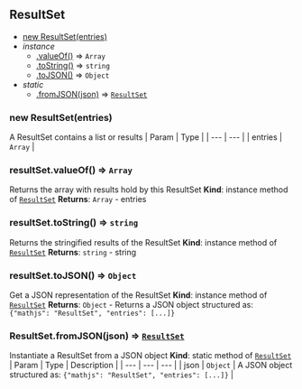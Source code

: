 <a name="ResultSet"></a>
## ResultSet
* [new ResultSet(entries)](#new_ResultSet_new)
* _instance_
	* [.valueOf()](#ResultSet+valueOf) ⇒ <code>Array</code>
	* [.toString()](#ResultSet+toString) ⇒ <code>string</code>
	* [.toJSON()](#ResultSet+toJSON) ⇒ <code>Object</code>
* _static_
	* [.fromJSON(json)](#ResultSet.fromJSON) ⇒ <code>[ResultSet](#ResultSet)</code>
<a name="new_ResultSet_new"></a>
### new ResultSet(entries)
A ResultSet contains a list or results
| Param | Type |
| --- | --- |
| entries | <code>Array</code> |
<a name="ResultSet+valueOf"></a>
### resultSet.valueOf() ⇒ <code>Array</code>
Returns the array with results hold by this ResultSet
**Kind**: instance method of <code>[ResultSet](#ResultSet)</code>
**Returns**: <code>Array</code> - entries
<a name="ResultSet+toString"></a>
### resultSet.toString() ⇒ <code>string</code>
Returns the stringified results of the ResultSet
**Kind**: instance method of <code>[ResultSet](#ResultSet)</code>
**Returns**: <code>string</code> - string
<a name="ResultSet+toJSON"></a>
### resultSet.toJSON() ⇒ <code>Object</code>
Get a JSON representation of the ResultSet
**Kind**: instance method of <code>[ResultSet](#ResultSet)</code>
**Returns**: <code>Object</code> - Returns a JSON object structured as:                  `{"mathjs": "ResultSet", "entries": [...]}`
<a name="ResultSet.fromJSON"></a>
### ResultSet.fromJSON(json) ⇒ <code>[ResultSet](#ResultSet)</code>
Instantiate a ResultSet from a JSON object
**Kind**: static method of <code>[ResultSet](#ResultSet)</code>
| Param | Type | Description |
| --- | --- | --- |
| json | <code>Object</code> | A JSON object structured as:                       `{"mathjs": "ResultSet", "entries": [...]}` |

